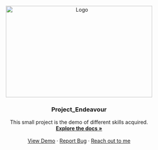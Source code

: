 
<br />
<div align="center">
  <a href="https://github.com/magyarlakim/Project_Endeavour">
    <img src="static/img/Diavolezza.jpeg" alt="Logo" width="400" height="250">
  </a>

  <h3 align="center">Project_Endeavour</h3>

  <p align="center">
    This small project is the demo of different skills acquired.
    <br />
    <a href="https://github.com/magyarlakim/Project_Endeavour"><strong>Explore the docs »</strong></a>
    <br />
    <br />
    <a href="">View Demo</a>
    ·
    <a href="">Report Bug</a>
    ·
    <a href="">Reach out to me</a>
  </p>
</div>
